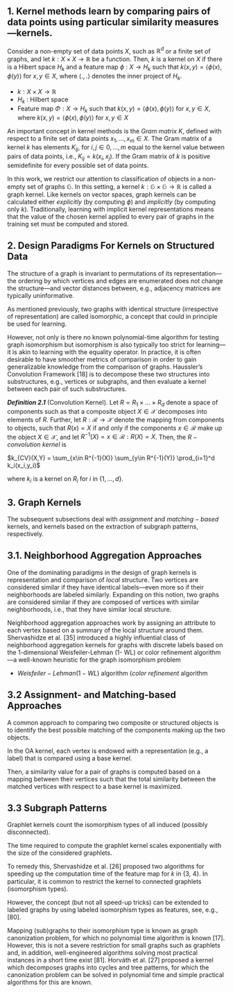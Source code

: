 
## 1. Kernel methods learn by comparing pairs of data points using particular similarity measures—kernels.

Consider a non-empty set of data points $X$, such as $\mathbb{R}^d$ or a finite set of graphs, and let $k: X \times X \to \mathbb{R}$ be a function. Then, $k$ is a kernel on $X$ if there is a Hibert space $H_k$ and a feature map $\phi$ : $X \to H_k$ such that $k(x,y)= \langle \phi(x), \phi(y) \rangle$ for $x,y\in X$, where $\langle .,. \rangle$ denotes the inner project of $H_k$.

*  $k: X \times X \to \mathbb{R}$
*  $H_k$ : Hilbert space
*  Feature map $\Phi : X \to H_k$ such that $k(x,y)= \langle \phi(x), \phi(y) \rangle$ for $x,y\in X$, where $k(x,y)= \langle \phi(x), \phi(y) \rangle$ for $x,y\in X$

An important concept in kernel methods is the $Gram$ $matrix$ $K$, defined with respect to a finite set of data points $x_1,...,x_m \in X$. The Gram matrix of a kernel $k$ has elements $K_{ij}$, for $i,j \in {0,...,m}$ equal to the kernel value between pairs of data points, i.e., $K_{ij}= k(x_i, x_j)$. If the Gram matrix of $k$ is positive semidefinite for every possible set of data points.

In this work, we restrict our attention to classification of objects in a non-empty set of graphs $\mathbb{G}$. In this setting, a kernel $k:\mathbb{G}\times\mathbb{G}\to\mathbb{R}$ is called a graph kernel. Like kernels on vector spaces, graph kernels can be calculated either $explicitly$ (by computing $\phi$) and $implicitly$ (by computing only $k$). Traditionally, learning with implicit kernel representations means that the value of the chosen kernel applied to every pair of graphs in the training set must be computed and stored. 

## 2. Design Paradigms For Kernels on Structured Data

The structure of a graph is invariant to permutations of its representation—the ordering by which vertices and edges are enumerated does not change the structure—and vector distances between, e.g., adjacency matrices are typically uninformative.

As mentioned previously, two graphs with identical structure (irrespective of representation) are called isomorphic, a concept that could in principle be used for learning.

However, not only is there no known polynomial-time algorithm for testing graph isomorphism but isomorphism is also typically too strict for learning—it is akin to learning with the equality operator. In practice, it is often desirable to have smoother metrics of comparison in order to gain generalizable knowledge from the comparison of graphs. Haussler’s Convolution Framework [18] is to decompose these two structures into substructures, e.g., vertices or subgraphs, and then evaluate a kernel between each pair of such substructures.


***Definition 2.1*** (Convolution Kernel). Let $R = R_1\times \dots \times R_d$ denote a space of components such as that a composite object $X \in \mathcal{X}$ decomposes into elements of $R$. Further, let $R: \mathcal{R} \to \mathcal{X}$ denote the mapping from components to objects, such that $R(x) = X$ if and only if the components $x\in \mathcal{R}$ make up the object $X \in \mathcal{X}$, and let $R^{-1}(X) = {x \in \mathcal{R}: R(X) = X}$. Then, the $R-convolution$ $kernel$ is

$k_{CV}(X,Y) = \sum_{x\in R^{-1}(X)} \sum_{y\in R^{-1}(Y)} \prod_{i=1}^d k_i(x_i,y_i)$ 

where $k_i$ is a kernel on $R_i$ for $i$ in $\{1,...,d\}$.


## 3. Graph Kernels

The subsequent subsections deal with $assignment$ and $matching-based$ kernels, and kernels based on the extraction of subgraph patterns, respectively.


## 3.1. Neighborhood Aggregation Approaches

One of the dominating paradigms in the design of graph kernels is representation and comparison of $local$ structure. Two vertices are considered similar if they have identical labels—even more so if their neighborhoods are labeled similarly. Expanding on this notion, two graphs are considered similar if they are composed of vertices with similar neighborhoods, i.e., that they have similar local structure.

Neighborhood aggregation approaches work by assigning an attribute to each vertex based on a summary of the local structure around them. Shervashidze et al. [35] introduced a highly influential class of neighborhood aggregation kernels for graphs with discrete labels based on the 1-dimensional Weisfeiler-Lehman (1- WL) or color refinement algorithm—a well-known heuristic for the graph isomorphism problem

* $Weisfeiler-Lehman (1-WL)$ algorithm ($color$ $refinement$ algorithm


## 3.2 Assignment- and Matching-based Approaches

A common approach to comparing two composite or structured objects is to identify the best possible matching of the components making up the two objects. 

In the OA kernel, each vertex is endowed with a representation (e.g., a label) that is compared using a base kernel.

Then, a similarity value for a pair of graphs is computed based on a mapping between their vertices such that the total similarity between the matched vertices with respect to a base kernel is maximized.


## 3.3 Subgraph Patterns


Graphlet kernels count the isomorphism types of all induced (possibly disconnected). 

The time required to compute the graphlet kernel scales exponentially with the size of the considered graphlets.

To remedy this, Shervashidze et al. [26] proposed two algorithms for speeding up the computation time of the feature map for 𝑘 in {3, 4}. In particular, it is common to restrict the kernel to connected graphlets (isomorphism types).

However, the concept (but not all speed-up tricks) can be extended to labeled graphs by using labeled isomorphism types as features, see, e.g., [80].

Mapping (sub)graphs to their isomorphism type is known as graph canonization problem, for which no polynomial time algorithm is known [17]. However, this is not a severe restriction for small graphs such as graphlets and, in addition, well-engineered algorithms solving most practical instances in a short time exist [81]. Horváth et al. [27] proposed a kernel which decomposes graphs into cycles and tree patterns, for which the canonization problem can be solved in polynomial time and simple practical algorithms for this are known.

